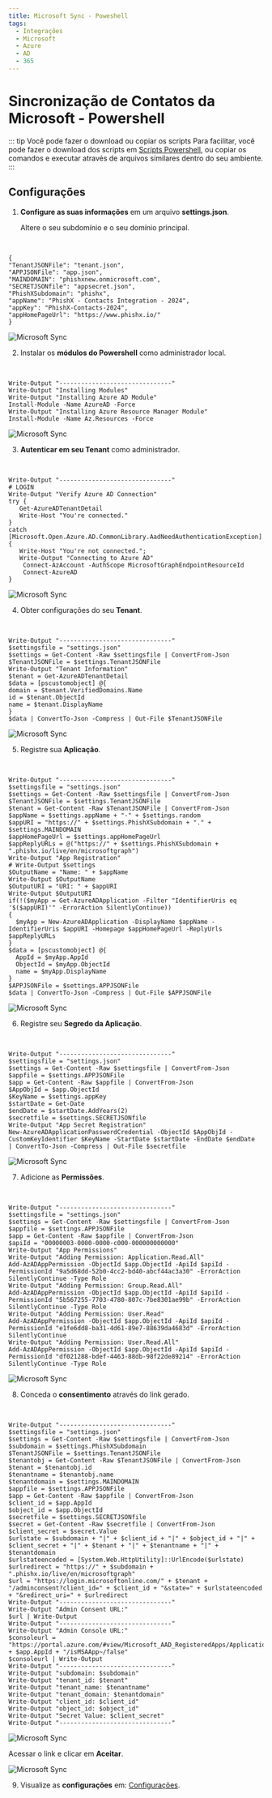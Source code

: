 ```yaml
---
title: Microsoft Sync - Poweshell
tags:
  - Integrações
  - Microsoft
  - Azure
  - AD
  - 365
---
```


# Sincronização de Contatos da Microsoft - Powershell

::: tip Você pode fazer o download ou copiar os scripts
Para facilitar, você pode fazer o download dos scripts em [Scripts Powershell](https://cdn.phishx.io/phishx-docs/microsoft_sync.zip), ou copiar os comandos e executar através de arquivos similares dentro do seu ambiente.
:::

## Configurações

1. **Configure as suas informações** em um arquivo **settings.json**.

   Altere o seu subdomínio e o seu domínio principal.

<br>

```
{
"TenantJSONFile": "tenant.json",
"APPJSONFile": "app.json",
"MAINDOMAIN": "phishxnew.onmicrosoft.com",
"SECRETJSONfile": "appsecret.json",
"PhishXSubdomain": "phishx",
"appName": "PhishX - Contacts Integration - 2024",
"appKey": "PhishX-Contacts-2024",
"appHomePageUrl": "https://www.phishx.io/"
}
```

![Microsoft Sync](https://cdn.phishx.io/phishx-docs/images/microsoft_sync_000.png)

2. Instalar os **módulos do Powershell** como administrador local.

<br>

```
Write-Output "-------------------------------"
Write-Output "Installing Modules"
Write-Output "Installing Azure AD Module"
Install-Module -Name AzureAD -Force
Write-Output "Installing Azure Resource Manager Module"
Install-Module -Name Az.Resources -Force
```

![Microsoft Sync](https://cdn.phishx.io/phishx-docs/images/microsoft_sync_001.png)

3. **Autenticar em seu Tenant** como administrador.

<br>

```
Write-Output "-------------------------------"
# LOGIN
Write-Output "Verify Azure AD Connection"
try {
   Get-AzureADTenantDetail
   Write-Host "You're connected."
}
catch [Microsoft.Open.Azure.AD.CommonLibrary.AadNeedAuthenticationException]
{
   Write-Host "You're not connected.";
   Write-Output "Connecting to Azure AD"
	Connect-AzAccount -AuthScope MicrosoftGraphEndpointResourceId
	Connect-AzureAD
}
```

![Microsoft Sync](https://cdn.phishx.io/phishx-docs/images/microsoft_sync_002.png)

4. Obter configurações do seu **Tenant**.

<br>

```
Write-Output "-------------------------------"
$settingsfile = "settings.json"
$settings = Get-Content -Raw $settingsfile | ConvertFrom-Json
$TenantJSONFile = $settings.TenantJSONFile
Write-Output "Tenant Information"
$tenant = Get-AzureADTenantDetail
$data = [pscustomobject] @{
domain = $tenant.VerifiedDomains.Name
id = $tenant.ObjectId
name = $tenant.DisplayName
}
$data | ConvertTo-Json -Compress | Out-File $TenantJSONFile
```

![Microsoft Sync](https://cdn.phishx.io/phishx-docs/images/microsoft_sync_003.png)

5. Registre sua **Aplicação**.

<br>

```
Write-Output "-------------------------------"
$settingsfile = "settings.json"
$settings = Get-Content -Raw $settingsfile | ConvertFrom-Json
$TenantJSONFile = $settings.TenantJSONFile
$tenant = Get-Content -Raw $TenantJSONFile | ConvertFrom-Json
$appName = $settings.appName + "-" + $settings.random
$appURI = "https://" + $settings.PhishXSubdomain + "." + $settings.MAINDOMAIN
$appHomePageUrl = $settings.appHomePageUrl
$appReplyURLs = @("https://" + $settings.PhishXSubdomain + ".phishx.io/live/en/microsoftgraph")
Write-Output "App Registration"
# Write-Output $settings
$OutputName = "Name: " + $appName
Write-Output $OutputName
$OutputURI = "URI: " + $appURI
Write-Output $OutputURI
if(!($myApp = Get-AzureADApplication -Filter "IdentifierUris eq '$($appURI)'" -ErrorAction SilentlyContinue))
{
  $myApp = New-AzureADApplication -DisplayName $appName -IdentifierUris $appURI -Homepage $appHomePageUrl -ReplyUrls $appReplyURLs
}
$data = [pscustomobject] @{
  AppId = $myApp.AppId
  ObjectId = $myApp.ObjectId
  name = $myApp.DisplayName
}
$APPJSONFile = $settings.APPJSONFile
$data | ConvertTo-Json -Compress | Out-File $APPJSONFile
```

![Microsoft Sync](https://cdn.phishx.io/phishx-docs/images/microsoft_sync_004.png)

6. Registre seu **Segredo da Aplicação**.

<br>

```
Write-Output "-------------------------------"
$settingsfile = "settings.json"
$settings = Get-Content -Raw $settingsfile | ConvertFrom-Json
$appfile = $settings.APPJSONFile
$app = Get-Content -Raw $appfile | ConvertFrom-Json
$AppObjId = $app.ObjectId
$KeyName = $settings.appKey
$startDate = Get-Date
$endDate = $startDate.AddYears(2)
$secretfile = $settings.SECRETJSONfile
Write-Output "App Secret Registration"
New-AzureADApplicationPasswordCredential -ObjectId $AppObjId -CustomKeyIdentifier $KeyName -StartDate $startDate -EndDate $endDate  | ConvertTo-Json -Compress | Out-File $secretfile
```

![Microsoft Sync](https://cdn.phishx.io/phishx-docs/images/microsoft_sync_005.png)

7. Adicione as **Permissões**.

<br>

```
Write-Output "-------------------------------"
$settingsfile = "settings.json"
$settings = Get-Content -Raw $settingsfile | ConvertFrom-Json
$appfile = $settings.APPJSONFile
$app = Get-Content -Raw $appfile | ConvertFrom-Json
$apiId = "00000003-0000-0000-c000-000000000000"
Write-Output "App Permissions"
Write-Output "Adding Permission: Application.Read.All"
Add-AzADAppPermission -ObjectId $app.ObjectId -ApiId $apiId -PermissionId "9a5d68dd-52b0-4cc2-bd40-abcf44ac3a30" -ErrorAction SilentlyContinue -Type Role
Write-Output "Adding Permission: Group.Read.All"
Add-AzADAppPermission -ObjectId $app.ObjectId -ApiId $apiId -PermissionId "5b567255-7703-4780-807c-7be8301ae99b" -ErrorAction SilentlyContinue -Type Role
Write-Output "Adding Permission: User.Read"
Add-AzADAppPermission -ObjectId $app.ObjectId -ApiId $apiId -PermissionId "e1fe6dd8-ba31-4d61-89e7-88639da4683d" -ErrorAction SilentlyContinue
Write-Output "Adding Permission: User.Read.All"
Add-AzADAppPermission -ObjectId $app.ObjectId -ApiId $apiId -PermissionId "df021288-bdef-4463-88db-98f22de89214" -ErrorAction SilentlyContinue -Type Role
```

![Microsoft Sync](https://cdn.phishx.io/phishx-docs/images/microsoft_sync_006.png)

8. Conceda o **consentimento** através do link gerado.

<br>

```
Write-Output "-------------------------------"
$settingsfile = "settings.json"
$settings = Get-Content -Raw $settingsfile | ConvertFrom-Json
$subdomain = $settings.PhishXSubdomain
$TenantJSONFile = $settings.TenantJSONFile
$tenantobj = Get-Content -Raw $TenantJSONFile | ConvertFrom-Json
$tenant = $tenantobj.id
$tenantname = $tenantobj.name
$tenantdomain = $settings.MAINDOMAIN
$appfile = $settings.APPJSONFile
$app = Get-Content -Raw $appfile | ConvertFrom-Json
$client_id = $app.AppId
$object_id = $app.ObjectId
$secretfile = $settings.SECRETJSONfile
$secret = Get-Content -Raw $secretfile | ConvertFrom-Json
$client_secret = $secret.Value
$urlstate = $subdomain + "|" + $client_id + "|" + $object_id + "|" + $client_secret + "|" + $tenant + "|" + $tenantname + "|" + $tenantdomain
$urlstateencoded = [System.Web.HttpUtility]::UrlEncode($urlstate)
$urlredirect = "https://" + $subdomain + ".phishx.io/live/en/microsoftgraph"
$url = "https://login.microsoftonline.com/" + $tenant + "/adminconsent?client_id=" + $client_id + "&state=" + $urlstateencoded + "&redirect_uri=" + $urlredirect
Write-Output "-------------------------------"
Write-Output "Admin Consent URL:"
$url | Write-Output
Write-Output "-------------------------------"
Write-Output "Admin Console URL:"
$consoleurl = "https://portal.azure.com/#view/Microsoft_AAD_RegisteredApps/ApplicationMenuBlade/~/CallAnAPI/appId/" + $app.AppId + "/isMSAApp~/false"
$consoleurl | Write-Output
Write-Output "-------------------------------"
Write-Output "subdomain: $subdomain"
Write-Output "tenant_id: $tenant"
Write-Output "tenant_name: $tenantname"
Write-Output "tenant_domain: $tenantdomain"
Write-Output "client_id: $client_id"
Write-Output "object_id: $object_id"
Write-Output "Secret Value: $client_secret"
Write-Output "-------------------------------"
```

![Microsoft Sync](https://cdn.phishx.io/phishx-docs/images/microsoft_sync_007.png)

Acessar o link e clicar em **Aceitar**.

![Microsoft Sync](https://cdn.phishx.io/phishx-docs/images/microsoft_sync_008.png)

9. Visualize as **configurações** em: [Configurações](settings).
